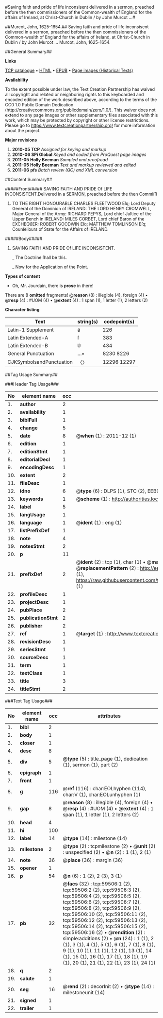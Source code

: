 #Saving faith and pride of life inconsisent delivered in a sermon, preached before the then commissioners of the Common-wealth of England for the affairs of Ireland, at Christ-Church in Dublin / by John Murcot ...#

##Murcot, John, 1625-1654.##
Saving faith and pride of life inconsisent delivered in a sermon, preached before the then commissioners of the Common-wealth of England for the affairs of Ireland, at Christ-Church in Dublin / by John Murcot ...
Murcot, John, 1625-1654.

##General Summary##

**Links**

[TCP catalogue](http://www.ota.ox.ac.uk/tcp/)  • 
[HTML](http://tei.it.ox.ac.uk/tcp/Texts-HTML/free/A51/A51605.html)  • 
[EPUB](http://tei.it.ox.ac.uk/tcp/Texts-EPUB/free/A51/A51605.epub) • 
[Page images (Historical Texts)](https://historicaltexts.jisc.ac.uk/eebo-12323902e)

**Availability**

To the extent possible under law, the Text Creation Partnership has waived all copyright and related or neighboring rights to this keyboarded and encoded edition of the work described above, according to the terms of the CC0 1.0 Public Domain Dedication (http://creativecommons.org/publicdomain/zero/1.0/). This waiver does not extend to any page images or other supplementary files associated with this work, which may be protected by copyright or other license restrictions. Please go to https://www.textcreationpartnership.org/ for more information about the project.

**Major revisions**

1. __2010-05__ __TCP__ *Assigned for keying and markup*
1. __2010-06__ __SPi Global__ *Keyed and coded from ProQuest page images*
1. __2011-05__ __Holly Beeman__ *Sampled and proofread*
1. __2011-05__ __Holly Beeman__ *Text and markup reviewed and edited*
1. __2011-06__ __pfs__ *Batch review (QC) and XML conversion*

##Content Summary##

#####Front#####
SAVING FAITH AND PRIDE Of LIFE INCONSISTENT.Delivered in a SERMON, preached before the then Commiſſi
1. TO THE RIGHT HONOURABLE CHARLES FLEETWOOD Eſq; Lord Deputy General of the Dominion of IRELAND: THE LORD HENRY CROMWELL, Major General of the Army: RICHARD PEPYS, Lord chief Juſtice of the Upper Bench in IRELAND: MILES CORBET, Lord chief Baron of the EXCHEQƲER: ROBERT GOODWIN Eſq; MATTHEW TOMLINSON Eſq; Counſellours of State for the Affairs of IRELAND.

#####Body#####

1. SAVING FAITH AND PRIDE Of LIFE INCONSISTENT.

    _ The Doctrine ſhall be this.

    _ Now for the Application of the Point.

**Types of content**

  * Oh, Mr. Jourdain, there is **prose** in there!

There are 8 **omitted** fragments! 
 @__reason__ (8) : illegible (4), foreign (4)  •  @__resp__ (4) : #UOM (4)  •  @__extent__ (4) : 1 span (1), 1 letter (1), 2 letters (2)

**Character listing**


|Text|string(s)|codepoint(s)|
|---|---|---|
|Latin-1 Supplement|â|226|
|Latin Extended-A|ſ|383|
|Latin Extended-B|Ʋ|434|
|General Punctuation|…•|8230 8226|
|CJKSymbolsandPunctuation|〈〉|12296 12297|

##Tag Usage Summary##

###Header Tag Usage###

|No|element name|occ|attributes|
|---|---|---|---|
|1.|__author__|2||
|2.|__availability__|1||
|3.|__biblFull__|1||
|4.|__change__|5||
|5.|__date__|8| @__when__ (1) : 2011-12 (1)|
|6.|__edition__|1||
|7.|__editionStmt__|1||
|8.|__editorialDecl__|1||
|9.|__encodingDesc__|1||
|10.|__extent__|2||
|11.|__fileDesc__|1||
|12.|__idno__|6| @__type__ (6) : DLPS (1), STC (2), EEBO-CITATION (1), OCLC (1), VID (1)|
|13.|__keywords__|1| @__scheme__ (1) : http://authorities.loc.gov/ (1)|
|14.|__label__|5||
|15.|__langUsage__|1||
|16.|__language__|1| @__ident__ (1) : eng (1)|
|17.|__listPrefixDef__|1||
|18.|__note__|4||
|19.|__notesStmt__|2||
|20.|__p__|11||
|21.|__prefixDef__|2| @__ident__ (2) : tcp (1), char (1)  •  @__matchPattern__ (2) : ([0-9\-]+):([0-9IVX]+) (1), (.+) (1)  •  @__replacementPattern__ (2) : http://eebo.chadwyck.com/downloadtiff?vid=$1&page=$2 (1), https://raw.githubusercontent.com/textcreationpartnership/Texts/master/tcpchars.xml#$1 (1)|
|22.|__profileDesc__|1||
|23.|__projectDesc__|1||
|24.|__pubPlace__|2||
|25.|__publicationStmt__|2||
|26.|__publisher__|2||
|27.|__ref__|1| @__target__ (1) : http://www.textcreationpartnership.org/docs/. (1)|
|28.|__revisionDesc__|1||
|29.|__seriesStmt__|1||
|30.|__sourceDesc__|1||
|31.|__term__|1||
|32.|__textClass__|1||
|33.|__title__|3||
|34.|__titleStmt__|2||


###Text Tag Usage###

|No|element name|occ|attributes|
|---|---|---|---|
|1.|__bibl__|2||
|2.|__body__|1||
|3.|__closer__|1||
|4.|__desc__|8||
|5.|__div__|5| @__type__ (5) : title_page (1), dedication (1), sermon (1), part (2)|
|6.|__epigraph__|1||
|7.|__front__|1||
|8.|__g__|116| @__ref__ (116) : char:EOLhyphen (114), char:V (1), char:EOLunhyphen (1)|
|9.|__gap__|8| @__reason__ (8) : illegible (4), foreign (4)  •  @__resp__ (4) : #UOM (4)  •  @__extent__ (4) : 1 span (1), 1 letter (1), 2 letters (2)|
|10.|__head__|4||
|11.|__hi__|100||
|12.|__label__|14| @__type__ (14) : milestone (14)|
|13.|__milestone__|2| @__type__ (2) : tcpmilestone (2)  •  @__unit__ (2) : unspecified (2)  •  @__n__ (2) : 1 (1), 2 (1)|
|14.|__note__|36| @__place__ (36) : margin (36)|
|15.|__opener__|1||
|16.|__p__|54| @__n__ (6) : 1 (2), 2 (3), 3 (1)|
|17.|__pb__|32| @__facs__ (32) : tcp:59506:1 (2), tcp:59506:2 (2), tcp:59506:3 (2), tcp:59506:4 (2), tcp:59506:5 (2), tcp:59506:6 (2), tcp:59506:7 (2), tcp:59506:8 (2), tcp:59506:9 (2), tcp:59506:10 (2), tcp:59506:11 (2), tcp:59506:12 (2), tcp:59506:13 (2), tcp:59506:14 (2), tcp:59506:15 (2), tcp:59506:16 (2)  •  @__rendition__ (2) : simple:additions (2)  •  @__n__ (24) : 1 (1), 2 (1), 3 (1), 4 (1), 5 (1), 6 (1), 7 (1), 8 (1), 9 (1), 10 (1), 11 (1), 12 (1), 13 (1), 14 (1), 15 (1), 16 (1), 17 (1), 18 (1), 19 (1), 20 (1), 21 (1), 22 (1), 23 (1), 24 (1)|
|18.|__q__|2||
|19.|__salute__|1||
|20.|__seg__|16| @__rend__ (2) : decorInit (2)  •  @__type__ (14) : milestoneunit (14)|
|21.|__signed__|1||
|22.|__trailer__|1||
